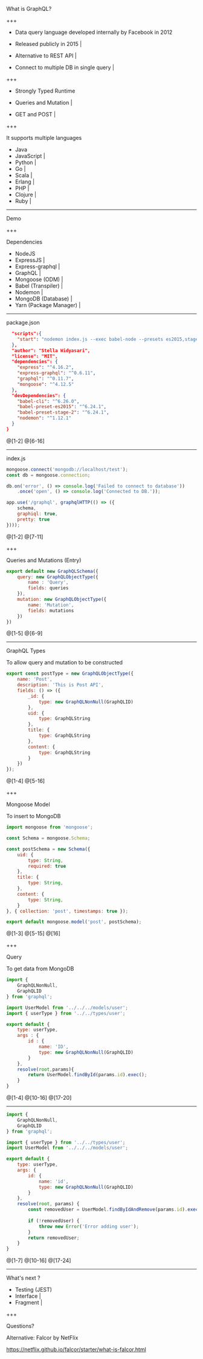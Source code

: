 What is GraphQL?

+++

- Data query language developed internally by Facebook in 2012

- Released publicly in 2015                                       |

- Alternative to REST API                                         |

- Connect to multiple DB in single query                          |

+++

- Strongly Typed Runtime      

- Queries and Mutation        |

- GET and POST                |

+++

It supports multiple languages

- Java
- JavaScript |
- Python     |
- Go         |
- Scala      |
- Erlang     |
- PHP        |
- Clojure    |
- Ruby       |

---

Demo


+++

Dependencies 
- NodeJS                    
- ExpressJS               | 
- Express-graphql         |
- GraphQL                 |
- Mongoose (ODM)          |
- Babel (Transpiler)      |
- Nodemon                 |
- MongoDB (Database)      |
- Yarn (Package Manager)  |

---

package.json

```json
  "scripts":{
    "start": "nodemon index.js --exec babel-node --presets es2015,stage-2"
  },
  "author": "Stella Widyasari",
  "license": "MIT",
  "dependencies": {
    "express": "^4.16.2",
    "express-graphql": "^0.6.11",
    "graphql": "^0.11.7",
    "mongoose": "^4.12.5"
  },
  "devDependencies": {
    "babel-cli": "^6.26.0",
    "babel-preset-es2015": "^6.24.1",
    "babel-preset-stage-2": "^6.24.1",
    "nodemon": "^1.12.1"
  }
}
```
@[1-2]
@[6-16]

---

index.js 

```js
mongoose.connect('mongodb://localhost/test');
const db = mongoose.connection;

db.on('error', () => console.log('Failed to connect to database'))
    .once('open', () => console.log('Connected to DB.'));

app.use('/graphql', graphqlHTTP(() => ({
    schema,
    graphiql: true,
    pretty: true
})));
```
@[1-2]
@[7-11]

+++

Queries and Mutations (Entry)

```js
export default new GraphQLSchema({
    query: new GraphQLObjectType({
        name : 'Query',
        fields: queries
    }),
    mutation: new GraphQLObjectType({
        name: 'Mutation',
        fields: mutations
    })
})
```
@[1-5]
@[6-9]

---

GraphQL Types

To allow query and mutation to be constructed

```js
export const postType = new GraphQLObjectType({
    name: 'Post',
    description: 'This is Post API',
    fields: () => ({
        _id: {
            type: new GraphQLNonNull(GraphQLID)
        },
        uid: {
            type: GraphQLString
        },
        title: {
            type: GraphQLString
        },
        content: {
            type: GraphQLString
        }
    })
});
```
@[1-4]
@[5-16]

+++

Mongoose Model

To insert to MongoDB 

```js
import mongoose from 'mongoose';

const Schema = mongoose.Schema;

const postSchema = new Schema({
    uid: {
        type: String,
        required: true
    },
    title: {
        type: String,
    },
    content: {
        type: String,
    }
}, { collection: 'post', timestamps: true });

export default mongoose.model('post', postSchema);
```
@[1-3]
@[5-15]
@[16]

+++

Query 

To get data from MongoDB 

```js
import {
    GraphQLNonNull,
    GraphQLID
} from 'graphql';

import UserModel from '../../../models/user';
import { userType } from '../../types/user';

export default {
    type: userType,
    args : {
        id : {
            name: 'ID',
            type: new GraphQLNonNull(GraphQLID)
        }
    },
    resolve(root,params){
        return UserModel.findById(params.id).exec();
    }
}
```
@[1-4]
@[10-16]
@[17-20]

---

```js
import {
    GraphQLNonNull,
    GraphQLID
} from 'graphql';

import { userType } from '../../types/user';
import UserModel from '../../../models/user';

export default {
    type: userType,
    args: {
        id: {
            name: 'id',
            type: new GraphQLNonNull(GraphQLID)
        }
    },
    resolve(root, params) {
        const removedUser = UserModel.findByIdAndRemove(params.id).exec();
    
        if (!removedUser) {
            throw new Error('Error adding user');
        }
        return removedUser;
    }
}
```
@[1-7]
@[10-16]
@[17-24]

---

What's next ?
- Testing (JEST)
- Interface        |
- Fragment         |

+++

Questions?

Alternative: Falcor by NetFlix

https://netflix.github.io/falcor/starter/what-is-falcor.html



